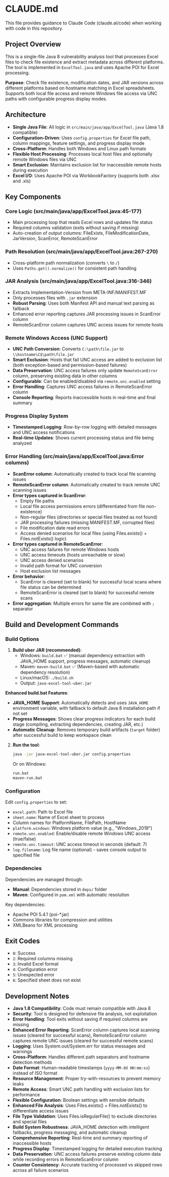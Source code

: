 # CLAUDE.md

This file provides guidance to Claude Code (claude.ai/code) when working with code in this repository.

## Project Overview

This is a single-file Java 8 vulnerability analysis tool that processes Excel files to check file existence and extract metadata across different platforms. The tool is implemented in `ExcelTool.java` and uses Apache POI for Excel processing.

**Purpose**: Check file existence, modification dates, and JAR versions across different platforms based on hostname matching in Excel spreadsheets. Supports both local file access and remote Windows file access via UNC paths with configurable progress display modes.

## Architecture

- **Single Java File**: All logic in `src/main/java/app/ExcelTool.java` (Java 1.8 compatible)
- **Configuration-Driven**: Uses `config.properties` for Excel file path, column mappings, feature settings, and progress display mode
- **Cross-Platform**: Handles both Windows and Linux path formats
- **Flexible Host Processing**: Processes local host files and optionally remote Windows files via UNC
- **Smart Exclusion**: Maintains exclusion list for inaccessible remote hosts during execution
- **Excel I/O**: Uses Apache POI via WorkbookFactory (supports both .xlsx and .xls)

## Key Components

### Core Logic (src/main/java/app/ExcelTool.java:45-177)
- Main processing loop that reads Excel rows and updates file status
- Required columns validation (exits without saving if missing)
- Auto-creation of output columns: FileExists, FileModificationDate, JarVersion, ScanError, RemoteScanError

### Path Resolution (src/main/java/app/ExcelTool.java:267-270)
- Cross-platform path normalization (converts `\` to `/`)
- Uses `Paths.get().normalize()` for consistent path handling

### JAR Analysis (src/main/java/app/ExcelTool.java:316-346)
- Extracts Implementation-Version from META-INF/MANIFEST.MF
- Only processes files with `.jar` extension
- **Robust Parsing**: Uses both Manifest API and manual text parsing as fallback
- Enhanced error reporting captures JAR processing issues in ScanError column
- RemoteScanError column captures UNC access issues for remote hosts

### Remote Windows Access (UNC Support)
- **UNC Path Conversion**: Converts `C:\path\file.jar` to `\\hostname\C$\path\file.jar`
- **Smart Exclusion**: Hosts that fail UNC access are added to exclusion list (both exception-based and permission-based failures)
- **Data Preservation**: UNC access failures only update `RemoteScanError` column, preserving existing data in other columns
- **Configurable**: Can be enabled/disabled via `remote.unc.enabled` setting
- **Error Handling**: Captures UNC access failures in RemoteScanError column
- **Console Reporting**: Reports inaccessible hosts in real-time and final summary

### Progress Display System
- **Timestamped Logging**: Row-by-row logging with detailed messages and UNC access notifications  
- **Real-time Updates**: Shows current processing status and file being analyzed

### Error Handling (src/main/java/app/ExcelTool.java:Error columns)
- **ScanError column**: Automatically created to track local file scanning issues
- **RemoteScanError column**: Automatically created to track remote UNC scanning issues
- **Error types captured in ScanError**:
  - Empty file paths
  - Local file access permissions errors (differentiated from file non-existence)
  - Non-regular files (directories or special files treated as not found)
  - JAR processing failures (missing MANIFEST.MF, corrupted files)
  - File modification date read errors
  - Access denied scenarios for local files (using Files.exists() + Files.notExists() logic)
- **Error types captured in RemoteScanError**:
  - UNC access failures for remote Windows hosts
  - UNC access timeouts (hosts unreachable or slow)
  - UNC access denied scenarios
  - Invalid path format for UNC conversion
  - Host exclusion list messages
- **Error behavior**: 
  - ScanError is cleared (set to blank) for successful local scans where file status can be determined
  - RemoteScanError is cleared (set to blank) for successful remote scans
- **Error aggregation**: Multiple errors for same file are combined with `;` separator

## Build and Development Commands

### Build Options

1. **Build uber JAR (recommended)**:
   - Windows: `build.bat` ✅ (manual dependency extraction with JAVA_HOME support, progress messages, automatic cleanup)
   - Maven: `maven-build.bat` ✅ (Maven-based with automatic dependency resolution)
   - Linux/macOS: `./build.sh`
   - Output: `java-excel-tool-uber.jar`

**Enhanced build.bat Features**:
- **JAVA_HOME Support**: Automatically detects and uses `JAVA_HOME` environment variable, with fallback to default Java 8 installation path if not set
- **Progress Messages**: Shows clear progress indicators for each build stage (compiling, extracting dependencies, creating JAR, etc.)
- **Automatic Cleanup**: Removes temporary build artifacts (`target` folder) after successful build to keep workspace clean

2. **Run the tool**:
   ```bash
   java -jar java-excel-tool-uber.jar config.properties
   ```
   Or on Windows:
   ```cmd
   run.bat
   maven-run.bat
   ```

### Configuration

Edit `config.properties` to set:
- `excel.path`: Path to Excel file
- `sheet.name`: Name of Excel sheet to process
- Column names for PlatformName, FilePath, HostName
- `platform.windows`: Windows platform value (e.g., "Windows_2019")
- `remote.unc.enabled`: Enable/disable remote Windows UNC access (true/false)
- `remote.unc.timeout`: UNC access timeout in seconds (default: 7)
- `log.filename`: Log file name (optional) - saves console output to specified file

### Dependencies

Dependencies are managed through:
- **Manual**: Dependencies stored in `deps/` folder
- **Maven**: Configured in `pom.xml` with automatic resolution

Key dependencies:
- Apache POI 5.4.1 (poi-*.jar)
- Commons libraries for compression and utilities  
- XMLBeans for XML processing

## Exit Codes

- `0`: Success
- `2`: Required columns missing
- `3`: Invalid Excel format
- `4`: Configuration error  
- `5`: Unexpected error
- `6`: Specified sheet does not exist

## Development Notes

- **Java 1.8 Compatibility**: Code must remain compatible with Java 8
- **Security**: Tool is designed for defensive file analysis, not exploitation
- **Error Handling**: Tool exits without saving if required columns are missing
- **Enhanced Error Reporting**: ScanError column captures local scanning issues (cleared for successful scans), RemoteScanError column captures remote UNC issues (cleared for successful remote scans)
- **Logging**: Uses System.out/System.err for status messages and warnings
- **Cross-Platform**: Handles different path separators and hostname detection methods
- **Date Format**: Human-readable timestamps (`yyyy-MM-dd HH:mm:ss`) instead of ISO format
- **Resource Management**: Proper try-with-resources to prevent memory leaks
- **Remote Access**: Smart UNC path handling with exclusion lists for performance
- **Flexible Configuration**: Boolean settings with sensible defaults
- **Enhanced File Analysis**: Uses Files.exists() + Files.notExists() to differentiate access issues
- **File Type Validation**: Uses Files.isRegularFile() to exclude directories and special files
- **Build System Robustness**: JAVA_HOME detection with intelligent fallbacks, progress messaging, and automatic cleanup
- **Comprehensive Reporting**: Real-time and summary reporting of inaccessible hosts
- **Progress Display**: Timestamped logging for detailed execution tracking
- **Data Preservation**: UNC access failures preserve existing column data while recording errors in RemoteScanError column
- **Counter Consistency**: Accurate tracking of processed vs skipped rows across all failure scenarios